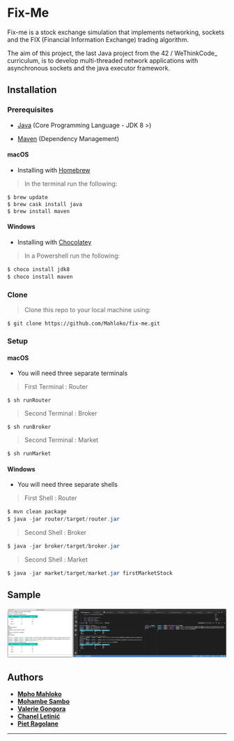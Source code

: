 # Fix-Me

Fix-me is a stock exchange simulation that implements networking, sockets and the FIX (Financial Information Exchange) trading algorithm. 

The aim of this project, the last Java project from the 42 / WeThinkCode_ curriculum, is to develop multi-threaded network applications with asynchronous sockets and the java executor framework. 
 
## Installation

### Prerequisites

   - [Java](https://www.java.com/) (Core Programming Language - JDK 8 >)
   
   - [Maven](https://maven.apache.org/) (Dependency Management)
   
#### macOS

 - Installing with [Homebrew](https://brew.sh/)
> In the terminal run the following: 

```shell
$ brew update
$ brew cask install java
$ brew install maven
```
#### Windows

 - Installing with [Chocolatey](https://chocolatey.org/)
> In a Powershell run the following:

```PowerShell
$ choco install jdk8
$ choco install maven
```

### Clone

> Clone this repo to your local machine using:

```
$ git clone https://github.com/Mahloko/fix-me.git
```

### Setup

#### macOS

- You will need three separate terminals

> First Terminal : Router

```shell
$ sh runRouter
```

> Second Terminal : Broker

```shell
$ sh runBroker
```

> Second Terminal : Market

```shell
$ sh runMarket
```

#### Windows

- You will need three separate shells

> First Shell : Router

```Powershell
$ mvn clean package
$ java -jar router/target/router.jar
```

> Second Shell : Broker

```Powershell
$ java -jar broker/target/broker.jar
```

> Second Shell : Market

```Powershell
$ java -jar market/target/market.jar firstMarketStock
```

## Sample
![Screenshot](./ScreenShot.png)

## Authors

- **[Mpho Mahloko](https://github.com/Mahloko)**
- **[Mohambe Sambo](https://github.com/mohambe)**
- **[Valerie Gongora](https://github.com/ValerieGM)**
- **[Chanel Letinić](https://github.com/CLetinic)**
- **[Piet Ragolane]()**

---
